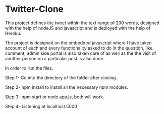 # Twitter-Clone
This project defines the tweet within the text range of 200 words, designed with the help of nodeJS and javascript and is deployed with the help of Heroku.

The project is designed on the embedded javascript where I have taken account of each and every functionality asked to do in the question, like, comment, admin side portal is also taken care of as well as the the visit of another person on a particular post is also done.

In order to run the files.

Step 1- Go into the directory of the folder after cloning.

Step 2- npm install to install all the necessary npm modules.

Step 3- npm start or node app.js, both will work.

Step 4- Listening at localhost:5000
